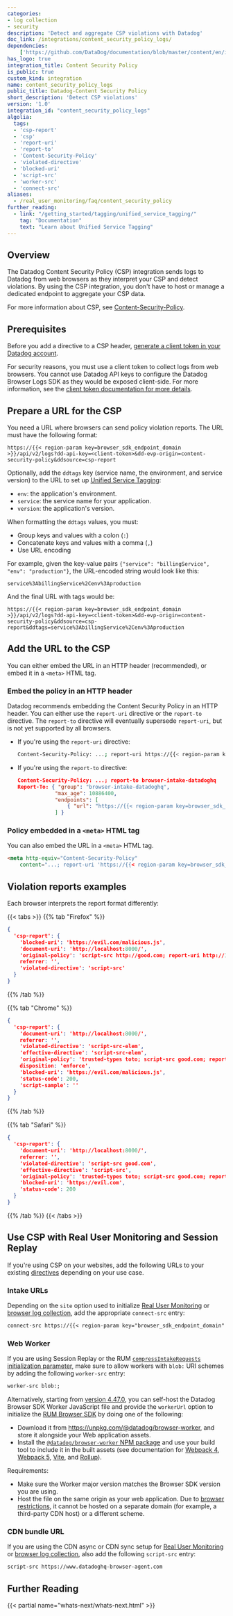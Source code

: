 ```yaml
---
categories:
- log collection
- security
description: 'Detect and aggregate CSP violations with Datadog'
doc_link: /integrations/content_security_policy_logs/
dependencies:
    ['https://github.com/DataDog/documentation/blob/master/content/en/integrations/content_security_policy_logs.md']
has_logo: true
integration_title: Content Security Policy
is_public: true
custom_kind: integration
name: content_security_policy_logs
public_title: Datadog-Content Security Policy
short_description: 'Detect CSP violations'
version: '1.0'
integration_id: "content_security_policy_logs"
algolia:
  tags:
  - 'csp-report'
  - 'csp'
  - 'report-uri'
  - 'report-to'
  - 'Content-Security-Policy'
  - 'violated-directive'
  - 'blocked-uri'
  - 'script-src'
  - 'worker-src'
  - 'connect-src'
aliases:
  - /real_user_monitoring/faq/content_security_policy
further_reading:
  - link: "/getting_started/tagging/unified_service_tagging/"
    tag: "Documentation"
    text: "Learn about Unified Service Tagging"
---
```


## Overview

The Datadog Content Security Policy (CSP) integration sends logs to Datadog from web browsers as they interpret your CSP and detect violations. By using the CSP integration, you don't have to host or manage a dedicated endpoint to aggregate your CSP data.

For more information about CSP, see [Content-Security-Policy][1].

## Prerequisites

Before you add a directive to a CSP header, [generate a client token in your Datadog account][2].

<div class="alert alert-info">For security reasons, you must use a client token to collect logs from web browsers. You cannot use Datadog API keys to configure the Datadog Browser Logs SDK as they would be exposed client-side. For more information, see the <a href="https://docs.datadoghq.com/logs/log_collection/?tab=host#setup">client token documentation for more details</a>.</div>

## Prepare a URL for the CSP

You need a URL where browsers can send policy violation reports. The URL must have the following format:

```
https://{{< region-param key=browser_sdk_endpoint_domain >}}/api/v2/logs?dd-api-key=<client-token>&dd-evp-origin=content-security-policy&ddsource=csp-report
```

Optionally, add the `ddtags` key (service name, the environment, and service version) to the URL to set up [Unified Service Tagging][3]:
- `env`: the application's environment.
- `service`: the service name for your application.
- `version`: the application's version.

When formatting the `ddtags` values, you must:
- Group keys and values with a colon (`:`)
- Concatenate keys and values with a comma (`,`)
- Use URL encoding

For example, given the key-value pairs `{"service": "billingService", "env": "production"}`, the URL-encoded string would look like this:

```
service%3AbillingService%2Cenv%3Aproduction
```

And the final URL with tags would be:

```
https://{{< region-param key=browser_sdk_endpoint_domain >}}/api/v2/logs?dd-api-key=<client-token>&dd-evp-origin=content-security-policy&ddsource=csp-report&ddtags=service%3AbillingService%2Cenv%3Aproduction
```

## Add the URL to the CSP

You can either embed the URL in an HTTP header (recommended), or embed it in a `<meta>` HTML tag.

### Embed the policy in an HTTP header

Datadog recommends embedding the Content Security Policy in an HTTP header. You can either use the `report-uri` directive or the `report-to` directive. The `report-to` directive will eventually supersede `report-uri`, but is not yet supported by all browsers.

- If you're using the `report-uri` directive:
  ```bash
  Content-Security-Policy: ...; report-uri https://{{< region-param key=browser_sdk_endpoint_domain >}}/api/v2/logs?dd-api-key=<client-token>&dd-evp-origin=content-security-policy&ddsource=csp-report
  ```

- If you're using the `report-to` directive:
  ```json
  Content-Security-Policy: ...; report-to browser-intake-datadoghq
  Report-To: { "group": "browser-intake-datadoghq",
              "max_age": 10886400,
              "endpoints": [
                  { "url": "https://{{< region-param key=browser_sdk_endpoint_domain >}}/api/v2/logs?dd-api-key=<client-token>&dd-evp-origin=content-security-policy&ddsource=csp-report" }
              ] }
  ```

### Policy embedded in a `<meta>` HTML tag

You can also embed the URL in a `<meta>` HTML tag.

```html
<meta http-equiv="Content-Security-Policy"
    content="...; report-uri 'https://{{< region-param key=browser_sdk_endpoint_domain >}}/api/v2/logs?dd-api-key=<client-token>&dd-evp-origin=content-security-policy&ddsource=csp-report'">
```
## Violation reports examples

Each browser interprets the report format differently:

{{< tabs >}}
{{% tab "Firefox" %}}
```json
{
  'csp-report': {
    'blocked-uri': 'https://evil.com/malicious.js',
    'document-uri': 'http://localhost:8000/',
    'original-policy': 'script-src http://good.com; report-uri http://127.0.0.1:8000/csp_reports',
    referrer: '',
    'violated-directive': 'script-src'
  }
}
```
{{% /tab %}}

{{% tab "Chrome" %}}
```json
{
  'csp-report': {
    'document-uri': 'http://localhost:8000/',
    referrer: '',
    'violated-directive': 'script-src-elem',
    'effective-directive': 'script-src-elem',
    'original-policy': 'trusted-types toto; script-src good.com; report-uri http://127.0.0.1:8000/csp_reports',
    disposition: 'enforce',
    'blocked-uri': 'https://evil.com/malicious.js',
    'status-code': 200,
    'script-sample': ''
  }
}
```
{{% /tab %}}

{{% tab "Safari" %}}
```json
{
  'csp-report': {
    'document-uri': 'http://localhost:8000/',
    referrer: '',
    'violated-directive': 'script-src good.com',
    'effective-directive': 'script-src',
    'original-policy': 'trusted-types toto; script-src good.com; report-uri http://127.0.0.1:8000/csp_reports',
    'blocked-uri': 'https://evil.com',
    'status-code': 200
  }
}
```
{{% /tab %}}
{{< /tabs >}}

## Use CSP with Real User Monitoring and Session Replay

If you're using CSP on your websites, add the following URLs to your existing [directives][15] depending on your use case.

### Intake URLs

Depending on the `site` option used to initialize [Real User Monitoring][4] or [browser log collection][5], add the appropriate `connect-src` entry:

```txt
connect-src https://{{< region-param key="browser_sdk_endpoint_domain" >}}
```

### Web Worker

If you are using Session Replay or the RUM [`compressIntakeRequests` initialization parameter][4], make sure to allow workers with `blob:` URI schemes by adding the following `worker-src` entry:

```txt
worker-src blob:;
```

Alternatively, starting from [version 4.47.0][8], you can self-host the Datadog Browser SDK Worker JavaScript file and provide the `workerUrl` option to initialize the [RUM Browser SDK][8] by doing one of the following:

* Download it from https://unpkg.com/@datadog/browser-worker, and store it alongside your Web application assets.
* Install the [`@datadog/browser-worker` NPM package][9] and use your build tool to include it in the built assets (see documentation for [Webpack 4][10], [Webpack 5][11], [Vite][12], and [Rollup][13]).

Requirements:

* Make sure the Worker major version matches the Browser SDK version you are using.
* Host the file on the same origin as your web application. Due to [browser restrictions][14], it cannot be hosted on a separate domain (for example, a third-party CDN host) or a different scheme.

### CDN bundle URL

If you are using the CDN async or CDN sync setup for [Real User Monitoring][6] or [browser log collection][7], also add the following `script-src` entry:

```txt
script-src https://www.datadoghq-browser-agent.com
```

## Further Reading

{{< partial name="whats-next/whats-next.html" >}}

[1]: https://developer.mozilla.org/en-US/docs/Web/HTTP/Headers/Content-Security-Policy
[2]: https://app.datadoghq.com/organization-settings/client-tokens
[3]: /getting_started/tagging/unified_service_tagging
[4]: /real_user_monitoring/browser/setup_client_side/#initialization-parameters
[5]: /logs/log_collection/javascript/#initialization-parameters
[6]: /real_user_monitoring/browser/setup_client_side/
[7]: /logs/log_collection/javascript/#cdn-async
[8]: https://github.com/DataDog/browser-sdk/blob/main/CHANGELOG.md#v4470
[9]: https://www.npmjs.com/package/@datadog/browser-worker
[10]: https://v4.webpack.js.org/loaders/file-loader/
[11]: https://webpack.js.org/guides/asset-modules/#url-assets
[12]: https://vitejs.dev/guide/assets.html#new-url-url-import-meta-url
[13]: https://github.com/rollup/plugins/tree/master/packages/url/#readme
[14]: https://developer.mozilla.org/en-US/docs/Web/API/Worker/Worker
[15]: https://developer.mozilla.org/en-US/docs/Web/HTTP/Headers/Content-Security-Policy#directives
